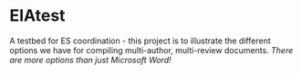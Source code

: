 EIAtest
=======

A testbed for ES coordination - this project is to illustrate the different options we have for compiling multi-author, multi-review documents. *There are more options than just Microsoft Word!*
